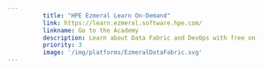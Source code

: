 ```yaml
---
          title: "HPE Ezmeral Learn On-Demand"
          link: https://learn.ezmeral.software.hpe.com/
          linkname: Go to the Academy
          description: Learn about Data Fabric and DevOps with free on-demand technical courses found in the HPE Ezmeral Learning Academy.
          priority: 3
          image: '/img/platforms/EzmeralDataFabric.svg'
---
```

          